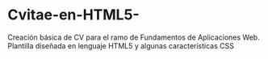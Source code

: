 # Cvitae-en-HTML5-
Creación básica de CV para el ramo de Fundamentos de Aplicaciones Web. 
Plantilla diseñada en lenguaje HTML5 y algunas características CSS
